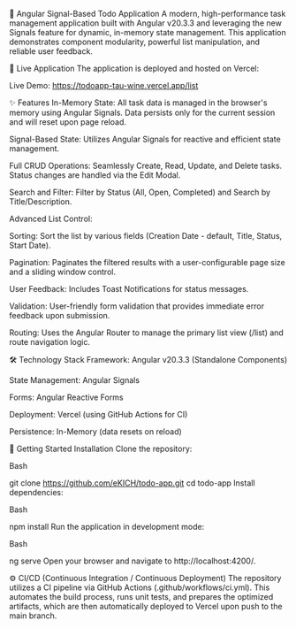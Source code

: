 📝 Angular Signal-Based Todo Application
A modern, high-performance task management application built with Angular v20.3.3 and leveraging the new Signals feature for dynamic, in-memory state management. This application demonstrates component modularity, powerful list manipulation, and reliable user feedback.

🔗 Live Application
The application is deployed and hosted on Vercel:

Live Demo: https://todoapp-tau-wine.vercel.app/list

✨ Features
In-Memory State: All task data is managed in the browser's memory using Angular Signals. Data persists only for the current session and will reset upon page reload.

Signal-Based State: Utilizes Angular Signals for reactive and efficient state management.

Full CRUD Operations: Seamlessly Create, Read, Update, and Delete tasks. Status changes are handled via the Edit Modal.

Search and Filter: Filter by Status (All, Open, Completed) and Search by Title/Description.

Advanced List Control:

Sorting: Sort the list by various fields (Creation Date - default, Title, Status, Start Date).

Pagination: Paginates the filtered results with a user-configurable page size and a sliding window control.

User Feedback: Includes Toast Notifications for status messages.

Validation: User-friendly form validation that provides immediate error feedback upon submission.

Routing: Uses the Angular Router to manage the primary list view (/list) and route navigation logic.


🛠️ Technology Stack
Framework: Angular v20.3.3 (Standalone Components)

State Management: Angular Signals

Forms: Angular Reactive Forms

Deployment: Vercel (using GitHub Actions for CI)

Persistence: In-Memory (data resets on reload)


🚀 Getting Started
Installation
Clone the repository:

Bash

git clone https://github.com/eKICH/todo-app.git
cd todo-app
Install dependencies:

Bash

npm install
Run the application in development mode:

Bash

ng serve
Open your browser and navigate to http://localhost:4200/.


⚙️ CI/CD (Continuous Integration / Continuous Deployment)
The repository utilizes a CI pipeline via GitHub Actions (.github/workflows/ci.yml). This automates the build process, runs unit tests, and prepares the optimized artifacts, which are then automatically deployed to Vercel upon push to the main branch.
